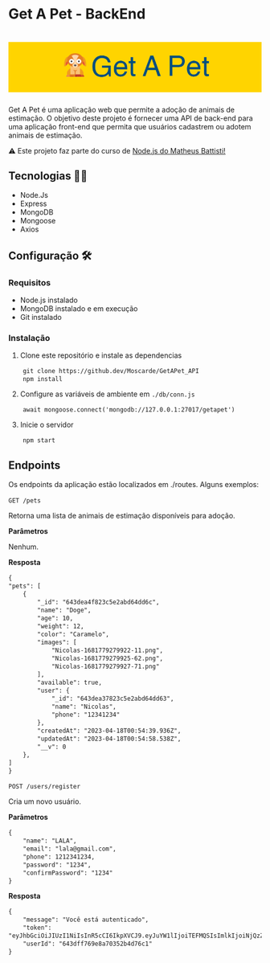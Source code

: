 # Get A Pet - BackEnd
<h1 align="center"><img src="pictures/header.png" alt="logo" width=700/></h1>
Get A Pet é uma aplicação web que permite a adoção de animais de estimação. O objetivo deste projeto é fornecer uma API de back-end para uma aplicação front-end que permita que usuários cadastrem ou adotem animais de estimação.

⚠️ Este projeto faz parte do curso de <a href="https://www.udemy.com/course/nodejs-do-zero-a-maestria-com-diversos-projetos/">Node.js do Matheus Battisti!</a> 


## Tecnologias 👩‍💻

- Node.Js
- Express
- MongoDB
- Mongoose
- Axios


## Configuração 🛠️

### Requisitos

- Node.js instalado
- MongoDB instalado e em execução
- Git instalado

### Instalação 

1. Clone este repositório e instale as dependencias

````
    git clone https://github.dev/Moscarde/GetAPet_API
    npm install
````

2. Configure as variáveis de ambiente em `./db/conn.js`

````
    await mongoose.connect('mongodb://127.0.0.1:27017/getapet')
````

3. Inicie o servidor

````
    npm start
````


## Endpoints

Os endpoints da aplicação estão localizados em ./routes. Alguns exemplos:

`GET /pets`

Retorna uma lista de animais de estimação disponíveis para adoção.

**Parâmetros**

Nenhum.

**Resposta**
````
{
"pets": [
    {
        "_id": "643dea4f823c5e2abd64dd6c",
        "name": "Doge",
        "age": 10,
        "weight": 12,
        "color": "Caramelo",
        "images": [
            "Nicolas-1681779279922-11.png",
            "Nicolas-1681779279925-62.png",
            "Nicolas-1681779279927-71.png"
        ],
        "available": true,
        "user": {
            "_id": "643dea37823c5e2abd64dd63",
            "name": "Nicolas",
            "phone": "12341234"
        },
        "createdAt": "2023-04-18T00:54:39.936Z",
        "updatedAt": "2023-04-18T00:54:58.538Z",
        "__v": 0
    },
]
}
````


`POST /users/register`

Cria um novo usuário.

**Parâmetros**

````
{
    "name": "LALA",
    "email": "lala@gmail.com",
    "phone": 1212341234,
    "password": "1234",
    "confirmPassword": "1234"
}
````

**Resposta**

````
{
    "message": "Você está autenticado",
    "token": "eyJhbGciOiJIUzI1NiIsInR5cCI6IkpXVCJ9.eyJuYW1lIjoiTEFMQSIsImlkIjoiNjQzZGZmNzY5ZThhNzAzNTJiNGQ3NmMxIiwiaWF0IjoxNjgxNzg0Njk0fQ._7KzLWFhXP0co5JMnhYkEgKx1K1ut4uTvHm7wdbiHfw",
    "userId": "643dff769e8a70352b4d76c1"
}
````